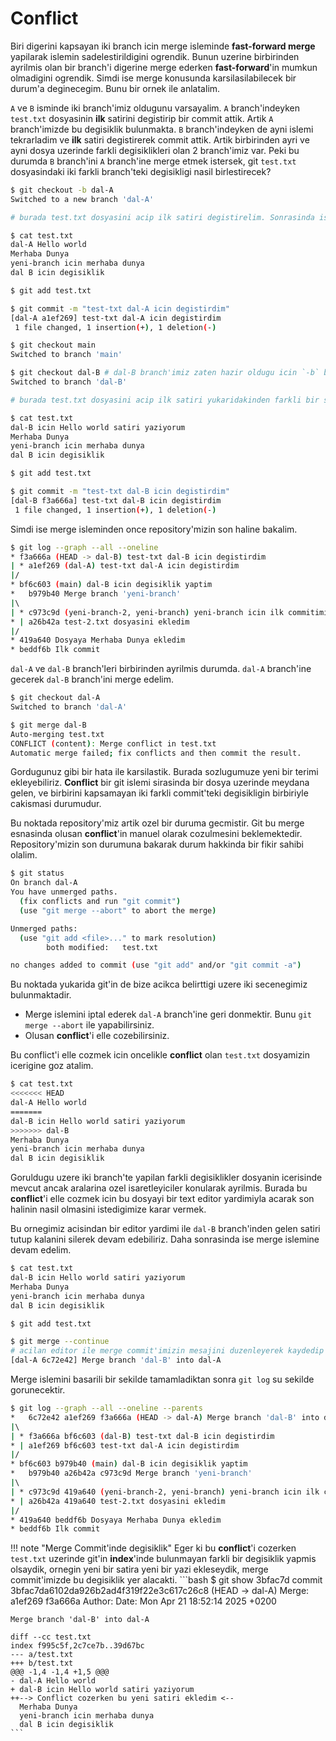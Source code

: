 # Conflict

Biri digerini kapsayan iki branch icin merge isleminde **fast-forward merge** yapilarak islemin sadelestirildigini ogrendik. Bunun uzerine birbirinden ayrilmis olan bir branch'i digerine merge ederken **fast-forward**'in mumkun olmadigini ogrendik. Simdi ise merge konusunda karsilasilabilecek bir durum'a deginecegim. Bunu bir ornek ile anlatalim.

`A` ve `B` isminde iki branch'imiz oldugunu varsayalim. `A` branch'indeyken `test.txt` dosyasinin **ilk** satirini degistirip bir commit attik. Artik `A` branch'imizde bu degisiklik bulunmakta. `B` branch'indeyken de ayni islemi tekrarladim ve **ilk** satiri degistirerek commit attik. Artik birbirinden ayri ve ayni dosya uzerinde farkli degisiklikleri olan 2 branch'imiz var. Peki bu durumda `B` branch'ini `A` branch'ine merge etmek istersek, git `test.txt` dosyasindaki iki farkli branch'teki degisikligi nasil birlestirecek?

```bash
$ git checkout -b dal-A
Switched to a new branch 'dal-A'

# burada test.txt dosyasini acip ilk satiri degistirelim. Sonrasinda ise siradaki komuttan devam edelim.

$ cat test.txt
dal-A Hello world
Merhaba Dunya
yeni-branch icin merhaba dunya
dal B icin degisiklik

$ git add test.txt

$ git commit -m "test-txt dal-A icin degistirdim"
[dal-A a1ef269] test-txt dal-A icin degistirdim
 1 file changed, 1 insertion(+), 1 deletion(-)

$ git checkout main
Switched to branch 'main'

$ git checkout dal-B # dal-B branch'imiz zaten hazir oldugu icin `-b` bayragini kullanarak yeni bir branch olusturmaktan kacindik.
Switched to branch 'dal-B'

# burada test.txt dosyasini acip ilk satiri yukaridakinden farkli bir sekilde degistirelim. Sonrasinda ise siradaki komuttan devam edelim.

$ cat test.txt
dal-B icin Hello world satiri yaziyorum
Merhaba Dunya
yeni-branch icin merhaba dunya
dal B icin degisiklik

$ git add test.txt

$ git commit -m "test-txt dal-B icin degistirdim"
[dal-B f3a666a] test-txt dal-B icin degistirdim
 1 file changed, 1 insertion(+), 1 deletion(-)
```

Simdi ise merge isleminden once repository'mizin son haline bakalim.

```bash
$ git log --graph --all --oneline
* f3a666a (HEAD -> dal-B) test-txt dal-B icin degistirdim
| * a1ef269 (dal-A) test-txt dal-A icin degistirdim
|/  
* bf6c603 (main) dal-B icin degisiklik yaptim
*   b979b40 Merge branch 'yeni-branch'
|\  
| * c973c9d (yeni-branch-2, yeni-branch) yeni-branch icin ilk commitimi atiyorum
* | a26b42a test-2.txt dosyasini ekledim
|/  
* 419a640 Dosyaya Merhaba Dunya ekledim
* beddf6b Ilk commit
```

`dal-A` ve `dal-B` branch'leri birbirinden ayrilmis durumda. `dal-A` branch'ine gecerek `dal-B` branch'ini merge edelim.


```bash
$ git checkout dal-A
Switched to branch 'dal-A'

$ git merge dal-B
Auto-merging test.txt
CONFLICT (content): Merge conflict in test.txt
Automatic merge failed; fix conflicts and then commit the result.
```

Gordugunuz gibi bir hata ile karsilastik. Burada sozlugumuze yeni bir terimi ekleyebiliriz. **Conflict** bir git islemi sirasinda bir dosya uzerinde meydana gelen, ve birbirini kapsamayan iki farkli commit'teki degisikligin birbiriyle cakismasi durumudur.

Bu noktada repository'miz artik ozel bir duruma gecmistir. Git bu merge esnasinda olusan **conflict**'in manuel olarak cozulmesini beklemektedir. Repository'mizin son durumuna bakarak durum hakkinda bir fikir sahibi olalim.

```bash
$ git status
On branch dal-A
You have unmerged paths.
  (fix conflicts and run "git commit")
  (use "git merge --abort" to abort the merge)

Unmerged paths:
  (use "git add <file>..." to mark resolution)
        both modified:   test.txt

no changes added to commit (use "git add" and/or "git commit -a")
```

Bu noktada yukarida git'in de bize acikca belirttigi uzere iki secenegimiz bulunmaktadir.

- Merge islemini iptal ederek `dal-A` branch'ine geri donmektir. Bunu `git merge --abort` ile yapabilirsiniz.
- Olusan **conflict**'i elle cozebilirsiniz.

Bu conflict'i elle cozmek icin oncelikle **conflict** olan `test.txt` dosyamizin icerigine goz atalim.

```bash
$ cat test.txt
<<<<<<< HEAD
dal-A Hello world
=======
dal-B icin Hello world satiri yaziyorum
>>>>>>> dal-B
Merhaba Dunya
yeni-branch icin merhaba dunya
dal B icin degisiklik
```

Goruldugu uzere iki branch'te yapilan farkli degisiklikler dosyanin icerisinde mevcut ancak aralarina ozel isaretleyiciler konularak ayrilmis. Burada bu **conflict**'i elle cozmek icin bu dosyayi bir text editor yardimiyla acarak son halinin nasil olmasini istedigimize karar vermek.

Bu ornegimiz acisindan bir editor yardimi ile `dal-B` branch'inden gelen satiri tutup kalanini silerek devam edebiliriz. Daha sonrasinda ise merge islemine devam edelim.

```bash
$ cat test.txt
dal-B icin Hello world satiri yaziyorum
Merhaba Dunya
yeni-branch icin merhaba dunya
dal B icin degisiklik

$ git add test.txt

$ git merge --continue
# acilan editor ile merge commit'imizin mesajini duzenleyerek kaydedip kapatalim.
[dal-A 6c72e42] Merge branch 'dal-B' into dal-A
```

Merge islemini basarili bir sekilde tamamladiktan sonra `git log` su sekilde gorunecektir.

```bash
$ git log --graph --all --oneline --parents
*   6c72e42 a1ef269 f3a666a (HEAD -> dal-A) Merge branch 'dal-B' into dal-A
|\  
| * f3a666a bf6c603 (dal-B) test-txt dal-B icin degistirdim
* | a1ef269 bf6c603 test-txt dal-A icin degistirdim
|/  
* bf6c603 b979b40 (main) dal-B icin degisiklik yaptim
*   b979b40 a26b42a c973c9d Merge branch 'yeni-branch'
|\  
| * c973c9d 419a640 (yeni-branch-2, yeni-branch) yeni-branch icin ilk commitimi atiyorum
* | a26b42a 419a640 test-2.txt dosyasini ekledim
|/  
* 419a640 beddf6b Dosyaya Merhaba Dunya ekledim
* beddf6b Ilk commit
```

!!! note "Merge Commit'inde degisiklik"
    Eger ki bu **conflict**'i cozerken `test.txt` uzerinde git'in **index**'inde bulunmayan farkli bir degisiklik yapmis olsaydik, ornegin yeni bir satira yeni bir yazi ekleseydik, merge commit'imizde bu degisiklik yer alacakti.
    ```bash
    $ git show 3bfac7d
    commit 3bfac7da6102da926b2ad4f319f22e3c617c26c8 (HEAD -> dal-A)
    Merge: a1ef269 f3a666a
    Author: <username> <email>
    Date:   Mon Apr 21 18:52:14 2025 +0200

    Merge branch 'dal-B' into dal-A

    diff --cc test.txt
    index f995c5f,2c7ce7b..39d67bc
    --- a/test.txt
    +++ b/test.txt
    @@@ -1,4 -1,4 +1,5 @@@
    - dal-A Hello world
    + dal-B icin Hello world satiri yaziyorum
    ++--> Conflict cozerken bu yeni satiri ekledim <--
      Merhaba Dunya
      yeni-branch icin merhaba dunya
      dal B icin degisiklik
    ```
